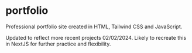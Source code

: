 # portfolio
Professional portfolio site created in HTML, Tailwind CSS and JavaScript.

Updated to reflect more recent projects 02/02/2024.
Likely to recreate this in NextJS for further practice and flexibility.
